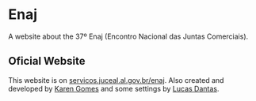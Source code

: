 # Enaj
A website about the 37º Enaj (Encontro Nacional das Juntas Comerciais).

## Oficial Website
This website is on [servicos.juceal.al.gov.br/enaj](http://servicos.juceal.al.gov.br/enaj). Also created and developed by [Karen Gomes](https://www.github.com/karenngomes) and some settings by [Lucas Dantas](https://www.github.com/dantasslucas).

